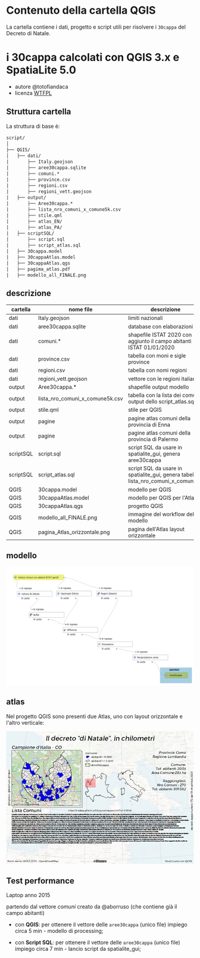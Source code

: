 # Contenuto della cartella QGIS

La cartella contiene i dati, progetto e script utili per risolvere i `30cappa` del Decreto di Natale.

# i 30cappa calcolati con QGIS 3.x e SpatiaLite 5.0

- autore @totofiandaca
- licenza [WTFPL](https://it.wikipedia.org/wiki/WTFPL)

## Struttura cartella

La struttura di base è:

```
script/
│
├── QGIS/
│   ├── dati/
|       ├── Italy.geojson
|       ├── aree30cappa.sqlite
|       ├── comuni.*
|       ├── province.csv
|       ├── regioni.csv
|       ├── regioni_vett.geojson
|   ├── output/
|       ├── Aree30cappa.*
|       ├── lista_nro_comuni_x_comune5k.csv
|       ├── stile.qml
|       ├── atlas_EN/
|       ├── atlas_PA/
|   ├── scriptSQL/
|       ├── script.sql
|       ├── script_atlas.sql
|   ├── 30cappa.model
|   ├── 30cappaAtlas.model
|   ├── 30cappaAtlas.qgs
|   ├── pagima_atlas.pdf
|   ├── modello_all_FINALE.png

```

## descrizione 

cartella | nome file | descrizione
---------|-----------|-----------
dati     | Italy.geojson | limiti nazionali
dati     | aree30cappa.sqlite | database con elaborazioni
dati     | comuni.* | shapefile ISTAT 2020 con aggiunto il campo abitanti ISTAT 01/01/2020
dati     | province.csv | tabella con moni e sigle province
dati     | regioni.csv | tabella con nomi regioni
dati     | regioni_vett.geojson | vettore con le regioni italiane
output   | Aree30cappa.* | shapefile output modello
output   | lista_nro_comuni_x_comune5k.csv | tabella con la lista dei comuni, output dello script_atlas.sql
output   | stile.qml | stile per QGIS
output   | pagine | pagine atlas comuni della provincia di Enna
output   | pagine | pagine atlas comuni della provincia di Palermo
scriptSQL| script.sql | script SQL da usare in spatialite_gui, genera aree30cappa
scriptSQL| script_atlas.sql | script SQL da usare in spatialite_gui, genera tabella lista_nro_comuni_x_comune5k
QGIS     | 30cappa.model | modello per QGIS
QGIS     | 30cappaAtlas.model | modello per QGIS per l'Atlas
QGIS     | 30cappaAtlas.qgs | progetto QGIS
QGIS     | modello_all_FINALE.png | immagine del workflow del modello
QGIS     | pagina_Atlas_orizzontale.png | pagina dell'Atlas layout orizzontale

## modello

![](modello_all_FINALE.png)

## atlas

Nel progetto QGIS sono presenti due Atlas, uno con layout orizzontale e l'altro verticale:

![](pagina_Atlas_orizzontale.png)

## Test performance

Laptop anno 2015

partendo dal vettore _comuni_ creato da @aborruso (che contiene già il campo abitanti)

- con **QGIS**:
per ottenere il vettore delle `aree30cappa` (unico file) impiego circa 5 min - modello di processing;

- con **Script SQL**:
per ottenere il vettore delle `aree30cappa` (unico file) impiego circa 7 min - lancio script da spatialite_gui;